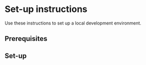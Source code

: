 # Set-up instructions
Use these instructions to set up a local development environment.

## Prerequisites



## Set-up
